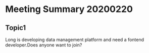 # Meeting Summary 20200220
## Topic1
Long is developing data management platform and need a fontend developer.Does anyone want to join?




